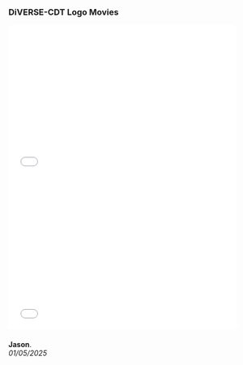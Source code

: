 ### DiVERSE-CDT Logo Movies

<style>
    img {margin:4px; padding:2px; border:1px dashed #e0e0e0}
    p {padding-top:0.5em; padding-bottom:0.5em}
    h1 a {display:none}
    .footer {color:rgba(0,0,0,0) !important; font-size:0px}
    .footer a {color:rgba(0,0,0,0) !important; font-size:0px}
    .footer #text {display:none !important; font-size:0px}
    .footer a {display:none !important; font-size:0px}
</style>

<embed src="logo.diverseCDT.095704.mov" width="450" height="300" autoplay="true" controller="false">

<embed src="logo.diverseCDT.093158.mov" width="450" height="300" autoplay="true" controller="false">
    
**Jason**.
<br/>_01/05/2025_
